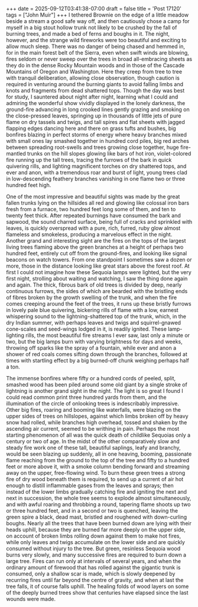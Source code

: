 +++
date = 2025-09-12T03:41:38-07:00
draft = false
title = 'Post 17120'
tags = ["John Muir"]
+++
I tethered Brownie on the edge of a little meadow beside a stream a good safe way off, and then cautiously chose a camp for myself in a big stout hollow trunk not likely to be crushed by the fall of burning trees, and made a bed of ferns and boughs in it. The night, however, and the strange wild fireworks were too beautiful and exciting to allow much sleep. There was no danger of being chased and hemmed in, for in the main forest belt of the Sierra, even when swift winds are blowing, fires seldom or never sweep over the trees in broad all-embracing sheets as they do in the dense Rocky Mountain woods and in those of the Cascade Mountains of Oregon and Washington. Here they creep from tree to tree with tranquil deliberation, allowing close observation, though caution is required in venturing around the burning giants to avoid falling limbs and knots and fragments from dead shattered tops. Though the day was best for study, I sauntered about night after night, learning what I could and admiring the wonderful show vividly displayed in the lonely darkness, the ground-fire advancing in long crooked lines gently grazing and smoking on the close-pressed leaves, springing up in thousands of little jets of pure flame on dry tassels and twigs, and tall spires and flat sheets with jagged flapping edges dancing here and there on grass tufts and bushes, big bonfires blazing in perfect storms of energy where heavy branches mixed with small ones lay smashed together in hundred cord piles, big red arches between spreading root-swells and trees growing close together, huge fire-mantled trunks on the hill slopes glowing like bars of hot iron, violet-colored fire running up the tall trees, tracing the furrows of the bark in quick quivering rills, and lighting magnificent torches on dry shattered tops, and ever and anon, with a tremendous roar and burst of light, young trees clad in low-descending feathery branches vanishing in one flame two or three hundred feet high.

One of the most impressive and beautiful sights was made by the great fallen trunks lying on the hillsides all red and glowing like colossal iron bars fresh from a furnace, two hundred feet long some of them, and ten to twenty feet thick. After repeated burnings have consumed the bark and sapwood, the sound charred surface, being full of cracks and sprinkled with leaves, is quickly overspread with a pure, rich, furred, ruby glow almost flameless and smokeless, producing a marvelous effect in the night. Another grand and interesting sight are the fires on the tops of the largest living trees flaming above the green branches at a height of perhaps two hundred feet, entirely cut off from the ground-fires, and looking like signal beacons on watch towers. From one standpoint I sometimes saw a dozen or more, those in the distance looking like great stars above the forest roof. At first I could not imagine how these Sequoia lamps were lighted, but the very first night, strolling about waiting and watching, I saw the thing done again and again. The thick, fibrous bark of old trees is divided by deep, nearly continuous furrows, the sides of which are bearded with the bristling ends of fibres broken by the growth swelling of the trunk, and when the fire comes creeping around the feet of the trees, it runs up these bristly furrows in lovely pale blue quivering, bickering rills of flame with a low, earnest whispering sound to the lightning-shattered top of the trunk, which, in the dry Indian summer, with perhaps leaves and twigs and squirrel-gnawed cone-scales and seed-wings lodged in it, is readily ignited. These lamp-lighting rills, the most beautiful fire streams I ever saw, last only a minute or two, but the big lamps burn with varying brightness for days and weeks, throwing off sparks like the spray of a fountain, while ever and anon a shower of red coals comes sifting down through the branches, followed at times with startling effect by a big burned-off chunk weighing perhaps half a ton.

The immense bonfires where fifty or a hundred cords of peeled, split, smashed wood has been piled around some old giant by a single stroke of lightning is another grand sight in the night. The light is so great I found I could read common print three hundred yards from them, and the illumination of the circle of onlooking trees is indescribably impressive. Other big fires, roaring and booming like waterfalls, were blazing on the upper sides of trees on hillslopes, against which limbs broken off by heavy snow had rolled, while branches high overhead, tossed and shaken by the ascending air current, seemed to be writhing in pain. Perhaps the most starting phenomenon of all was the quick death of childlike Sequoias only a century or two of age. In the midst of the other comparatively slow and steady fire work one of these tall, beautiful saplings, leafy and branchy, would be seen blazing up suddenly, all in one heaving, booming, passionate flame reaching from the ground to the top of the tree and fifty to a hundred feet or more above it, with a smoke column bending forward and streaming away on the upper, free-flowing wind. To burn these green trees a strong fire of dry wood beneath them is required, to send up a current of air hot enough to distill inflammable gases from the leaves and sprays; then instead of the lower limbs gradually catching fire and igniting the next and next in succession, the whole tree seems to explode almost simultaneously, and with awful roaring and throbbing a round, tapering flame shoots up two or three hundred feet, and in a second or two is quenched, leaving the green spire a black, dead mast, bristled and roughened with down-curling boughs. Nearly all the trees that have been burned down are lying with their heads uphill, because they are burned far more deeply on the upper side, on account of broken limbs rolling down against them to make hot fires, while only leaves and twigs accumulate on the lower side and are quickly consumed without injury to the tree. But green, resinless Sequoia wood burns very slowly, and many successive fires are required to burn down a large tree. Fires can run only at intervals of several years, and when the ordinary amount of firewood that has rolled against the gigantic trunk is consumed, only a shallow scar is made, which is slowly deepened by recurring fires until far beyond the centre of gravity, and when at last the tree falls, it of course falls uphill. The healing folds of wood layers on some of the deeply burned trees show that centuries have elapsed since the last wounds were made.
